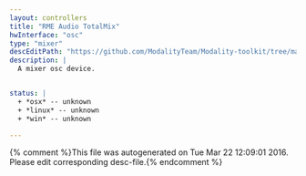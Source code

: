 ```yaml
---
layout: controllers
title: "RME Audio TotalMix"
hwInterface: "osc"
type: "mixer"
descEditPath: "https://github.com/ModalityTeam/Modality-toolkit/tree/master/Modality/MKtlDescriptions//rme-audio-totalmix.desc.scd"
description: |
  A mixer osc device.


status: |
  + *osx* -- unknown
  + *linux* -- unknown
  + *win* -- unknown

---
```

{% comment %}This file was autogenerated on Tue Mar 22 12:09:01 2016. Please edit corresponding desc-file.{% endcomment %}